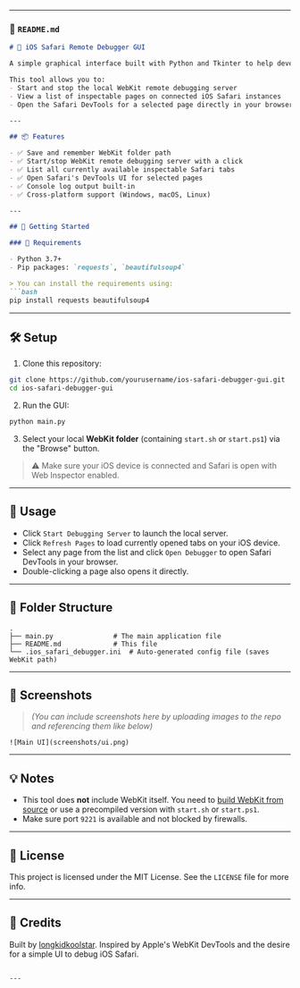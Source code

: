 

---

### 📄 `README.md`

```markdown
# 🧭 iOS Safari Remote Debugger GUI

A simple graphical interface built with Python and Tkinter to help developers debug Safari on iOS devices using Apple's WebKit Remote Debugging Protocol.

This tool allows you to:
- Start and stop the local WebKit remote debugging server
- View a list of inspectable pages on connected iOS Safari instances
- Open the Safari DevTools for a selected page directly in your browser

---

## 📦 Features

- ✅ Save and remember WebKit folder path
- ✅ Start/stop WebKit remote debugging server with a click
- ✅ List all currently available inspectable Safari tabs
- ✅ Open Safari's DevTools UI for selected pages
- ✅ Console log output built-in
- ✅ Cross-platform support (Windows, macOS, Linux)

---

## 🚀 Getting Started

### 🔧 Requirements

- Python 3.7+
- Pip packages: `requests`, `beautifulsoup4`

> You can install the requirements using:
```bash
pip install requests beautifulsoup4
```

---

## 🛠️ Setup

1. Clone this repository:
```bash
git clone https://github.com/yourusername/ios-safari-debugger-gui.git
cd ios-safari-debugger-gui
```

2. Run the GUI:
```bash
python main.py
```

3. Select your local **WebKit folder** (containing `start.sh` or `start.ps1`) via the "Browse" button.

> ⚠️ Make sure your iOS device is connected and Safari is open with Web Inspector enabled.

---

## 🧪 Usage

- Click `Start Debugging Server` to launch the local server.
- Click `Refresh Pages` to load currently opened tabs on your iOS device.
- Select any page from the list and click `Open Debugger` to open Safari DevTools in your browser.
- Double-clicking a page also opens it directly.

---

## 📁 Folder Structure

```
.
├── main.py               # The main application file
├── README.md             # This file
└── .ios_safari_debugger.ini  # Auto-generated config file (saves WebKit path)
```

---

## 📸 Screenshots

> *(You can include screenshots here by uploading images to the repo and referencing them like below)*

```
![Main UI](screenshots/ui.png)
```

---

## 💡 Notes

- This tool does **not** include WebKit itself. You need to [build WebKit from source](https://webkit.org) or use a precompiled version with `start.sh` or `start.ps1`.
- Make sure port `9221` is available and not blocked by firewalls.

---

## 📜 License

This project is licensed under the MIT License. See the `LICENSE` file for more info.

---

## 🙏 Credits

Built by [longkidkoolstar](https://github.com/longkidkoolstar). Inspired by Apple's WebKit DevTools and the desire for a simple UI to debug iOS Safari.

```

---

